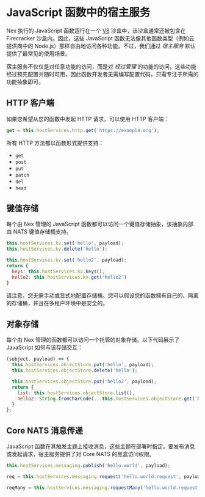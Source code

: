 # JavaScript 函数中的宿主服务
Nex 执行的 JavaScript 函数运行在一个 [V8](https://v8.dev/) 沙盒中，该沙盒通常还被包含在 Firecracker 沙盒内。因此，这些 JavaScript 函数无法像其他函数类型（例如云提供商中的 Node.js）那样自由地访问各种功能。不过，我们通过 _宿主服务_ 默认提供了最常见的使用场景。

宿主服务不仅仅是对任意功能的访问，而是对 _经过管理_ 的功能的访问，这些功能经过预先配置并随时可用，因此函数开发者无需编写配置代码，只需专注于所需的功能抽象即可。

## HTTP 客户端
如果您希望从您的函数中发起 HTTP 请求，可以使用 HTTP 客户端：

```javascript
get = this.hostServices.http.get('https://example.org');
```

所有 HTTP 方法都以函数形式提供支持：
* `get`
* `post`
* `put`
* `patch`
* `del`
* `head`

## 键值存储
每个由 Nex 管理的 JavaScript 函数都可以访问一个键值存储抽象，该抽象内部由 NATS 键值存储桶支持。

```javascript
this.hostServices.kv.set('hello', payload);
this.hostServices.kv.delete('hello');

this.hostServices.kv.set('hello2', payload);
return {
  keys: this.hostServices.kv.keys(),
  hello2: this.hostServices.kv.get('hello2')
}
```

请注意，您无需手动或显式地配置存储桶。您可以假设您的函数拥有自己的、隔离的存储桶，并且在多租户环境中是安全的。

## 对象存储
每个由 Nex 管理的函数都可以访问一个托管的对象存储。以下代码展示了 JavaScript 如何与该存储交互：

```javascript
(subject, payload) => {
  this.hostServices.objectStore.put('hello', payload);
  this.hostServices.objectStore.delete('hello');

  this.hostServices.objectStore.put('hello2', payload);
  return {
    list: this.hostServices.objectStore.list(),
    hello2: String.fromCharCode(...this.hostServices.objectStore.get('hello2'))
  }
};
```

## Core NATS 消息传递
JavaScript 函数在其触发主题上接收消息，这些主题在部署时指定。要发布消息或发起请求，宿主服务提供了对 Core NATS 的黑盒访问权限。

```javascript
this.hostServices.messaging.publish('hello.world', payload);

req = this.hostServices.messaging.request('hello.world.request', payload);

reqMany = this.hostServices.messaging.requestMany('hello.world.request.many', payload);
```
